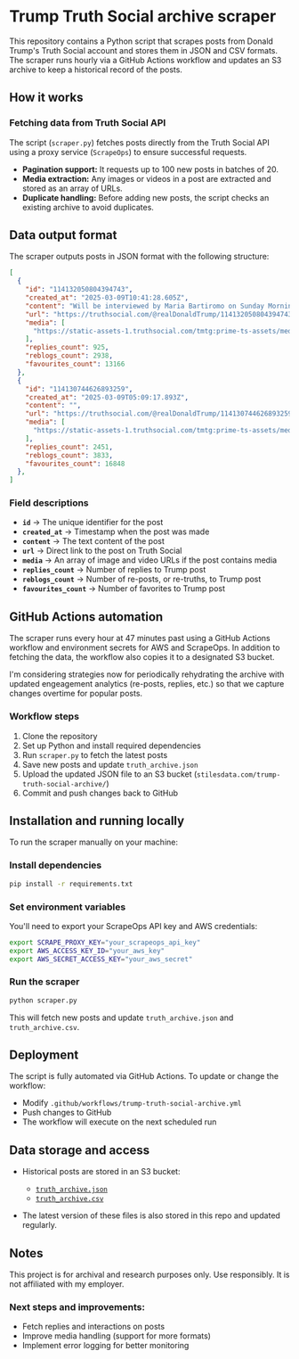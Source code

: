 # Trump Truth Social archive scraper

This repository contains a Python script that scrapes posts from Donald Trump's Truth Social account and stores them in JSON and CSV formats. The scraper runs hourly via a GitHub Actions workflow and updates an S3 archive to keep a historical record of the posts. 

## How it works

### Fetching data from Truth Social API

The script (`scraper.py`) fetches posts directly from the Truth Social API using a proxy service (`ScrapeOps`) to ensure successful requests.

- **Pagination support:** It requests up to 100 new posts in batches of 20.
- **Media extraction:** Any images or videos in a post are extracted and stored as an array of URLs.
- **Duplicate handling:** Before adding new posts, the script checks an existing archive to avoid duplicates.

## Data output format

The scraper outputs posts in JSON format with the following structure:

```json
[
  {
    "id": "114132050804394743",
    "created_at": "2025-03-09T10:41:28.605Z",
    "content": "Will be interviewed by Maria Bartiromo on Sunday Morning Futures at 10:00amET, enjoy! <span class=\"h-card\"><a href=\"https://truthsocial.com/@FoxNews\" class=\"u-url mention\">@<span>FoxNews</span></a></span>",
    "url": "https://truthsocial.com/@realDonaldTrump/114132050804394743",
    "media": [
      "https://static-assets-1.truthsocial.com/tmtg:prime-ts-assets/media_attachments/files/114/132/050/631/878/172/original/f0e7d14a580b0bc6.mp4"
    ],
    "replies_count": 925,
    "reblogs_count": 2938,
    "favourites_count": 13166
  },
  {
    "id": "114130744626893259",
    "created_at": "2025-03-09T05:09:17.893Z",
    "content": "",
    "url": "https://truthsocial.com/@realDonaldTrump/114130744626893259",
    "media": [
      "https://static-assets-1.truthsocial.com/tmtg:prime-ts-assets/media_attachments/files/114/130/744/449/958/273/original/56b8a2c4e789ede9.jpg"
    ],
    "replies_count": 2451,
    "reblogs_count": 3833,
    "favourites_count": 16848
  },
]
```

### Field descriptions

- **`id`** → The unique identifier for the post
- **`created_at`** → Timestamp when the post was made
- **`content`** → The text content of the post
- **`url`** → Direct link to the post on Truth Social
- **`media`** → An array of image and video URLs if the post contains media
- **`replies_count`** → Number of replies to Trump post
- **`reblogs_count`** → Number of re-posts, or re-truths, to Trump post
- **`favourites_count`** → Number of favorites to Trump post

## GitHub Actions automation

The scraper runs every hour at 47 minutes past using a GitHub Actions workflow and environment secrets for AWS and ScrapeOps. In addition to fetching the data, the workflow also copies it to a designated S3 bucket. 

I'm considering strategies now for periodically rehydrating the archive with updated engeagement analytics (re-posts, replies, etc.) so that we capture changes overtime for popular posts.

### Workflow steps

1. Clone the repository
2. Set up Python and install required dependencies
3. Run `scraper.py` to fetch the latest posts
4. Save new posts and update `truth_archive.json`
5. Upload the updated JSON file to an S3 bucket (`stilesdata.com/trump-truth-social-archive/`)
6. Commit and push changes back to GitHub

## Installation and running locally

To run the scraper manually on your machine:

### Install dependencies

```bash
pip install -r requirements.txt
```

### Set environment variables

You'll need to export your ScrapeOps API key and AWS credentials:

```bash
export SCRAPE_PROXY_KEY="your_scrapeops_api_key"
export AWS_ACCESS_KEY_ID="your_aws_key"
export AWS_SECRET_ACCESS_KEY="your_aws_secret"
```

### Run the scraper

```bash
python scraper.py
```

This will fetch new posts and update `truth_archive.json` and `truth_archive.csv`.

## Deployment

The script is fully automated via GitHub Actions. To update or change the workflow:

- Modify `.github/workflows/trump-truth-social-archive.yml`
- Push changes to GitHub
- The workflow will execute on the next scheduled run

## Data storage and access

- Historical posts are stored in an S3 bucket:
  - [`truth_archive.json`](https://stilesdata.com/trump-truth-social-archive/truth_archive.json)
  - [`truth_archive.csv`](https://stilesdata.com/trump-truth-social-archive/truth_archive.csv)

- The latest version of these files is also stored in this repo and updated regularly.

## Notes

This project is for archival and research purposes only. Use responsibly. It is not affiliated with my employer.

### Next steps and improvements:

- Fetch replies and interactions on posts
- Improve media handling (support for more formats)
- Implement error logging for better monitoring